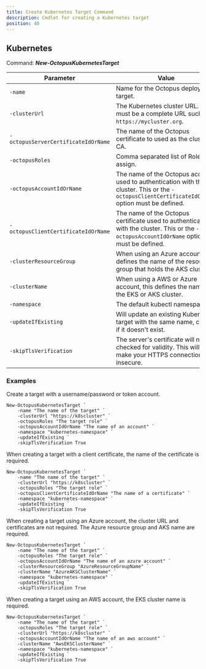```yaml
---
title: Create Kubernetes Target Command
description: Cmdlet for creating a Kubernetes target
position: 40
---
```


## Kubernetes
Command: **_New-OctopusKubernetesTarget_**

| Parameter                     | Value                                                                                   |
| ------------------------------| --------------------------------------------------------------------------------------- |
| `-name`  |  Name for the Octopus deployment target.  |
| `-clusterUrl`   | The Kubernetes cluster URL. This must be a complete URL such as `https://mycluster.org`.  |
| `-octopusServerCertificateIdOrName`   |  The name of the Octopus certificate to used as the cluster CA.  |
| `-octopusRoles`    | Comma separated list of Roles to assign.   |
| `-octopusAccountIdOrName`   |  The name of the Octopus account used to authentication with the cluster. This or the `-octopusClientCertificateIdOrName` option must be defined. |
|  `-octopusClientCertificateIdOrName`   |  The name of the Octopus certificate used to authentication with the cluster. This or the `-octopusAccountIdOrName` option must be defined. |
| `-clusterResourceGroup`   | When using an Azure account, this defines the name of the resource group that holds the AKS cluster.  |
|  `-clusterName`    | When using a AWS or Azure account, this defines the name of the EKS or AKS cluster.  |
| `-namespace`   | The default kubectl namespace.  |
| `-updateIfExisting`    | Will update an existing Kubernetes target with the same name, create if it doesn't exist.  |
| `-skipTlsVerification`   | The server's certificate will not be checked for validity. This will make your HTTPS connections insecure.  |

### Examples

Create a target with a username/password or token account.

```
New-OctopusKubernetesTarget `
    -name "The name of the target" `
    -clusterUrl "https://k8scluster" `
    -octopusRoles "The target role" `
    -octopusAccountIdOrName "The name of an account" `
    -namespace "kubernetes-namespace" `
    -updateIfExisting `
    -skipTlsVerification True
```

When creating a target with a client certificate, the name of the certificate is required.

```
New-OctopusKubernetesTarget `
    -name "The name of the target" `
    -clusterUrl "https://k8scluster" `
    -octopusRoles "The target role" `
    -octopusClientCertificateIdOrName "The name of a certificate" `
    -namespace "kubernetes-namespace" `
    -updateIfExisting `
    -skipTlsVerification True
```

When creating a target using an Azure account, the cluster URL and certificates are not required. The Azure resource group and AKS name are required.

```
New-OctopusKubernetesTarget `
    -name "The name of the target" `
    -octopusRoles "The target role" `
    -octopusAccountIdOrName "The name of an azure account" `
    -clusterResourceGroup "AzureResourceGroupName" `
    -clusterName "AzureAKSClusterName" `
    -namespace "kubernetes-namespace" `
    -updateIfExisting `
    -skipTlsVerification True
```

When creating a target using an AWS account, the EKS cluster name is required.

```
New-OctopusKubernetesTarget `
    -name "The name of the target" `
    -octopusRoles "The target role" `
    -clusterUrl "https://k8scluster" `
    -octopusAccountIdOrName "The name of an aws account" `
    -clusterName "AwsEKSClusterName" `
    -namespace "kubernetes-namespace" `
    -updateIfExisting `
    -skipTlsVerification True
```
